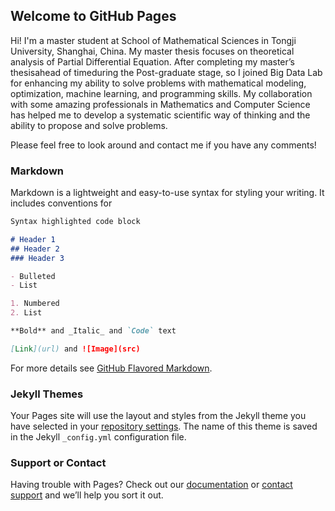 ## Welcome to GitHub Pages
Hi! I'm a master student at School of Mathematical Sciences in Tongji University, Shanghai, China. My master thesis focuses on theoretical analysis of Partial Differential Equation. After completing my master’s thesisahead of timeduring the Post-graduate stage, so I joined Big Data Lab for enhancing my ability to solve problems with mathematical modeling, optimization, machine learning, and programming skills. My collaboration with some amazing professionals in Mathematics and Computer Science has helped me to develop a systematic scientific way of thinking and the ability to propose and solve problems.

Please feel free to look around and contact me if you have any comments!
### Markdown

Markdown is a lightweight and easy-to-use syntax for styling your writing. It includes conventions for

```markdown
Syntax highlighted code block

# Header 1
## Header 2
### Header 3

- Bulleted
- List

1. Numbered
2. List

**Bold** and _Italic_ and `Code` text

[Link](url) and ![Image](src)
```

For more details see [GitHub Flavored Markdown](https://guides.github.com/features/mastering-markdown/).

### Jekyll Themes

Your Pages site will use the layout and styles from the Jekyll theme you have selected in your [repository settings](https://github.com/hongjinwu/me/settings). The name of this theme is saved in the Jekyll `_config.yml` configuration file.

### Support or Contact

Having trouble with Pages? Check out our [documentation](https://help.github.com/categories/github-pages-basics/) or [contact support](https://github.com/contact) and we’ll help you sort it out.
